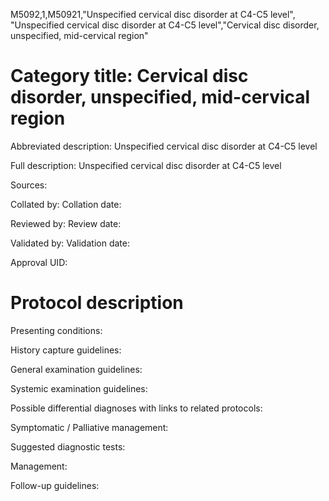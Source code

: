 M5092,1,M50921,"Unspecified cervical disc disorder at C4-C5 level", "Unspecified cervical disc disorder at C4-C5 level","Cervical disc disorder, unspecified, mid-cervical region"
# Category title: Cervical disc disorder, unspecified, mid-cervical region

Abbreviated description: Unspecified cervical disc disorder at C4-C5 level

Full description: Unspecified cervical disc disorder at C4-C5 level

Sources:

Collated by:
Collation date:

Reviewed by:
Review date:

Validated by:
Validation date:

Approval UID:

# Protocol description

Presenting conditions:

History capture guidelines:

General examination guidelines:

Systemic examination guidelines:

Possible differential diagnoses with links to related protocols:

Symptomatic / Palliative management:

Suggested diagnostic tests:

Management:

Follow-up guidelines:
